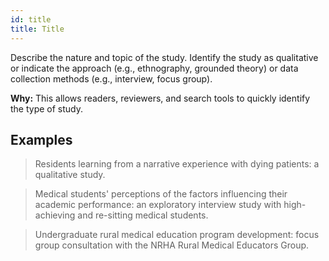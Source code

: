 ```yaml
---
id: title
title: Title
---
```

Describe the nature and topic of the study. Identify the study as qualitative or indicate the approach (e.g., ethnography, grounded theory) or data collection methods (e.g., interview, focus group).

**Why:** This allows readers, reviewers, and search tools to quickly identify the type of study.

## Examples

> Residents learning from a narrative experience with dying patients: a qualitative study.

> Medical students' perceptions of the factors influencing their academic performance: an exploratory interview study with high-achieving and re-sitting medical students.

> Undergraduate rural medical education program development: focus group consultation with the NRHA Rural Medical Educators Group.

<!-- #TODO: examples of titles that could be improved -->